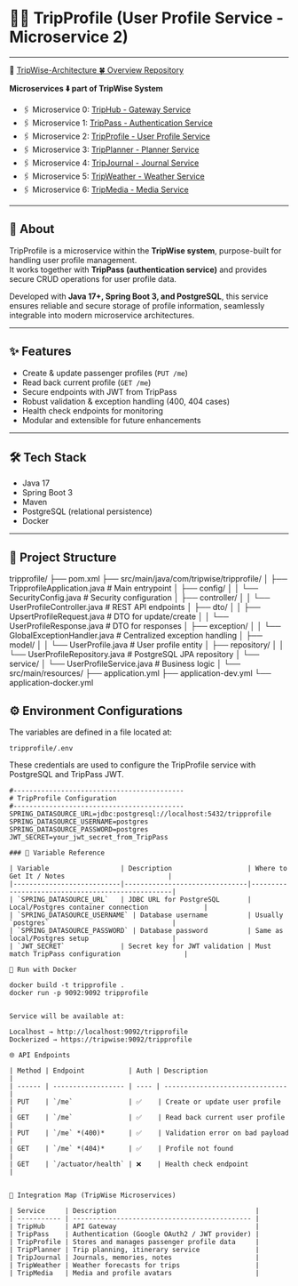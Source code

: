 # 🧑‍💼 TripProfile (User Profile Service - Microservice 2)

---

🔗 [TripWise-Architecture 🍀 Overview Repository](#)

**Microservices ⬇️ part of TripWise System**

- 🖇️ Microservice 0: [TripHub - Gateway Service](#)
- 🖇️ Microservice 1: [TripPass - Authentication Service](#)
- 🖇️ Microservice 2: [TripProfile - User Profile Service](#)
- 🖇️ Microservice 3: [TripPlanner - Planner Service](#)
- 🖇️ Microservice 4: [TripJournal - Journal Service](#)
- 🖇️ Microservice 5: [TripWeather - Weather Service](#)
- 🖇️ Microservice 6: [TripMedia - Media Service](#)

---

## 📖 About

TripProfile is a microservice within the **TripWise system**, purpose-built for handling user profile management.  
It works together with **TripPass (authentication service)** and provides secure CRUD operations for user profile data.

Developed with **Java 17+, Spring Boot 3, and PostgreSQL**, this service ensures reliable and secure storage of profile information, seamlessly integrable into modern microservice architectures.

---

## ✨ Features

- Create & update passenger profiles (`PUT /me`)
- Read back current profile (`GET /me`)
- Secure endpoints with JWT from TripPass
- Robust validation & exception handling (400, 404 cases)
- Health check endpoints for monitoring
- Modular and extensible for future enhancements

---

## 🛠 Tech Stack

- Java 17
- Spring Boot 3
- Maven
- PostgreSQL (relational persistence)
- Docker

---

## 📂 Project Structure

tripprofile/
├── pom.xml
├── src/main/java/com/tripwise/tripprofile/
│ ├── TripprofileApplication.java # Main entrypoint
│ ├── config/
│ │ └── SecurityConfig.java # Security configuration
│ ├── controller/
│ │ └── UserProfileController.java # REST API endpoints
│ ├── dto/
│ │ ├── UpsertProfileRequest.java # DTO for update/create
│ │ └── UserProfileResponse.java # DTO for responses
│ ├── exception/
│ │ └── GlobalExceptionHandler.java # Centralized exception handling
│ ├── model/
│ │ └── UserProfile.java # User profile entity
│ ├── repository/
│ │ └── UserProfileRepository.java # PostgreSQL JPA repository
│ └── service/
│ └── UserProfileService.java # Business logic
│
└── src/main/resources/
├── application.yml
├── application-dev.yml
└── application-docker.yml

## ⚙️ Environment Configurations

The variables are defined in a file located at:

`tripprofile/.env`

These credentials are used to configure the TripProfile service with PostgreSQL and TripPass JWT.

```
#-------------------------------------------
# TripProfile Configuration
#-------------------------------------------
SPRING_DATASOURCE_URL=jdbc:postgresql://localhost:5432/tripprofile
SPRING_DATASOURCE_USERNAME=postgres
SPRING_DATASOURCE_PASSWORD=postgres
JWT_SECRET=your_jwt_secret_from_TripPass

### 📑 Variable Reference

| Variable                  | Description                   | Where to Get It / Notes                          |
|---------------------------|-------------------------------|--------------------------------------------------|
| `SPRING_DATASOURCE_URL`   | JDBC URL for PostgreSQL       | Local/Postgres container connection              |
| `SPRING_DATASOURCE_USERNAME` | Database username          | Usually `postgres`                               |
| `SPRING_DATASOURCE_PASSWORD` | Database password          | Same as local/Postgres setup                     |
| `JWT_SECRET`              | Secret key for JWT validation | Must match TripPass configuration                |

🐳 Run with Docker

docker build -t tripprofile .
docker run -p 9092:9092 tripprofile


Service will be available at:

Localhost → http://localhost:9092/tripprofile
Dockerized → https://tripwise:9092/tripprofile

🌐 API Endpoints

| Method | Endpoint           | Auth | Description                     |
| ------ | ------------------ | ---- | ------------------------------- |
| PUT    | `/me`              | ✅    | Create or update user profile   |
| GET    | `/me`              | ✅    | Read back current user profile  |
| PUT    | `/me` *(400)*      | ✅    | Validation error on bad payload |
| GET    | `/me` *(404)*      | ✅    | Profile not found               |
| GET    | `/actuator/health` | ❌    | Health check endpoint           |


🔗 Integration Map (TripWise Microservices)

| Service     | Description                                   |
| ----------- | --------------------------------------------- |
| TripHub     | API Gateway                                   |
| TripPass    | Authentication (Google OAuth2 / JWT provider) |
| TripProfile | Stores and manages passenger profile data     |
| TripPlanner | Trip planning, itinerary service              |
| TripJournal | Journals, memories, notes                     |
| TripWeather | Weather forecasts for trips                   |
| TripMedia   | Media and profile avatars                     |



